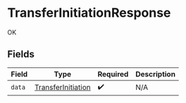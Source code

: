 # TransferInitiationResponse

OK


## Fields

| Field                                                           | Type                                                            | Required                                                        | Description                                                     |
| --------------------------------------------------------------- | --------------------------------------------------------------- | --------------------------------------------------------------- | --------------------------------------------------------------- |
| `data`                                                          | [TransferInitiation](../../models/shared/TransferInitiation.md) | :heavy_check_mark:                                              | N/A                                                             |
